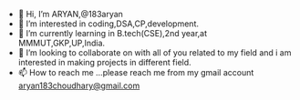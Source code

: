 - 👋 Hi, I’m ARYAN,@183aryan
- 👀 I’m interested in coding,DSA,CP,development.
- 🌱 I’m currently learning in B.tech(CSE),2nd year,at MMMUT,GKP,UP,India.
- 💞️ I’m looking to collaborate on with all of you related to my field and i am interested in making projects in different field.
- 📫 How to reach me ...please reach me from my gmail account aryan183choudhary@gmail.com

<!---
183aryan/183aryan is a ✨ special ✨ repository because its `README.md` (this file) appears on your GitHub profile.
You can click the Preview link to take a look at your changes.
--->
